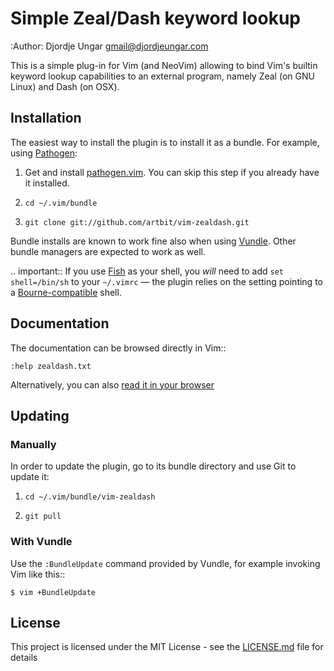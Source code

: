 # Simple Zeal/Dash keyword lookup
:Author: Djordje Ungar <gmail@djordjeungar.com>

This is a simple plug-in for Vim (and NeoVim) allowing to bind Vim's
builtin keyword lookup capabilities to an external program, namely Zeal
(on GNU Linux) and Dash (on OSX).


## Installation

The easiest way to install the plugin is to install it as a bundle.
For example, using [Pathogen](https://github.com/tpope/vim-pathogen):

1. Get and install [pathogen.vim](https://github.com/tpope/vim-pathogen). You can skip this step
   if you already have it installed.

2. `cd ~/.vim/bundle`

3. `git clone git://github.com/artbit/vim-zealdash.git`

Bundle installs are known to work fine also when using [Vundle](https://github.com/gmarik/vundle). Other
bundle managers are expected to work as well.

.. important:: If you use [Fish](http://fishshell.com/) as your shell, you *will* need to add
   `set shell=/bin/sh` to your `~/.vimrc` — the plugin relies on the
   setting pointing to a [Bourne-compatible](https://en.wikipedia.org/wiki/Bourne_shell) shell.

## Documentation

The documentation can be browsed directly in Vim::

    :help zealdash.txt

Alternatively, you can also [read it in your browser](doc/zealdash.txt)


## Updating

### Manually

In order to update the plugin, go to its bundle directory and use
Git to update it:

1. `cd ~/.vim/bundle/vim-zealdash`

2. `git pull`


### With Vundle

Use the `:BundleUpdate` command provided by Vundle, for example invoking
Vim like this::

  `$ vim +BundleUpdate`

## License

This project is licensed under the MIT License - see the [LICENSE.md](LICENSE.md) file for details
